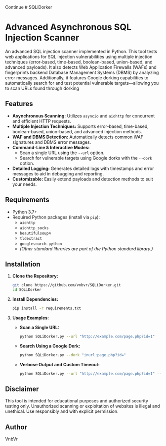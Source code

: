 Continue # SQLiDorker
# Advanced Asynchronous SQL Injection Scanner

An advanced SQL injection scanner implemented in Python. This tool tests web applications for SQL injection vulnerabilities using multiple injection techniques (error-based, time-based, boolean-based, union-based, and advanced payloads). It also detects Web Application Firewalls (WAFs) and fingerprints backend Database Management Systems (DBMS) by analyzing error messages. Additionally, it features Google dorking capabilities to automatically search for and test potential vulnerable targets—allowing you to scan URLs found through dorking

## Features

- **Asynchronous Scanning:** Utilizes `asyncio` and `aiohttp` for concurrent and efficient HTTP requests.
- **Multiple Injection Techniques:** Supports error-based, time-based, boolean-based, union-based, and advanced injection methods.
- **WAF and DBMS Detection:** Automatically detects common WAF signatures and DBMS error messages.
- **Command-Line & Interactive Modes:**  
  - Scan a single URL using the `--url` option.
  - Search for vulnerable targets using Google dorks with the `--dork` option.
- **Detailed Logging:** Generates detailed logs with timestamps and error messages to aid in debugging and reporting.
- **Customizable:** Easily extend payloads and detection methods to suit your needs.

## Requirements

- Python 3.7+
- Required Python packages (install via `pip`):
  - `aiohttp`
  - `aiohttp_socks`
  - `beautifulsoup4`
  - `tldextract`
  - `googlesearch-python`
  - *(Other standard libraries are part of the Python standard library.)*

## Installation

1. **Clone the Repository:**
    ```bash
    git clone https://github.com/vnbvr/SQLiDorker.git
    cd SQLiDorker
    ```

2. **Install Dependencies:**
    ```bash
    pip install -r requirements.txt
    ```

3. **Usage Examples:**

   - **Scan a Single URL:**
     ```bash
     python SQLiDorker.py --url "http://example.com/page.php?id=1"
     ```

   - **Search Using a Google Dork:**
     ```bash
     python SQLiDorker.py --dork "inurl:page.php?id="
     ```

   - **Verbose Output and Custom Timeout:**
     ```bash
     python SQLiDorker.py --url "http://example.com/page.php?id=1" --verbose --timeout 45
     ```

## Disclaimer

This tool is intended for educational purposes and authorized security testing only. Unauthorized scanning or exploitation of websites is illegal and unethical. Use responsibly and with explicit permission.

## Author

VnbVr
